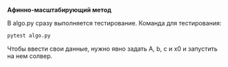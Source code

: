 **Афинно-масштабирующий метод**

В algo.py сразу выполняется тестирование. Команда для тестирования:
```bash
pytest algo.py
```

Чтобы ввести свои данные, нужно явно задать A, b, c и x0 и запустить на нем солвер.
